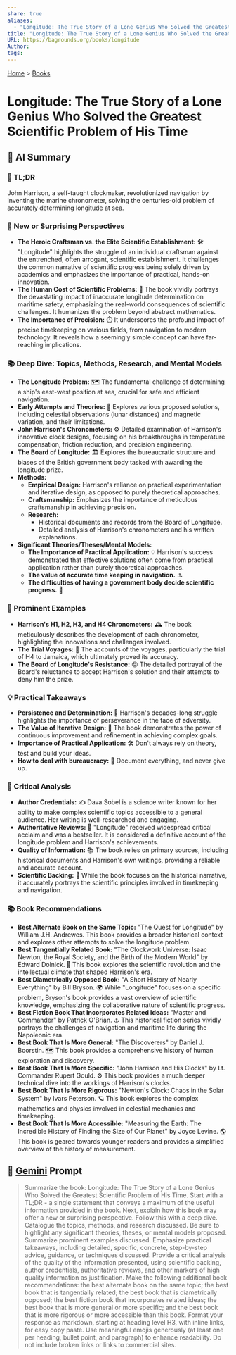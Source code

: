 ```yaml
---
share: true
aliases:
  - "Longitude: The True Story of a Lone Genius Who Solved the Greatest Scientific Problem of His Time"
title: "Longitude: The True Story of a Lone Genius Who Solved the Greatest Scientific Problem of His Time"
URL: https://bagrounds.org/books/longitude
Author: 
tags: 
---
```

[Home](../index.md) > [Books](./index.md)  
# Longitude: The True Story of a Lone Genius Who Solved the Greatest Scientific Problem of His Time  
## 🤖 AI Summary  
### 🧭 TL;DR  
John Harrison, a self-taught clockmaker, revolutionized navigation by inventing the marine chronometer, solving the centuries-old problem of accurately determining longitude at sea.  
  
### 🤯 New or Surprising Perspectives  
* **The Heroic Craftsman vs. the Elite Scientific Establishment:** 🛠️ "Longitude" highlights the struggle of an individual craftsman against the entrenched, often arrogant, scientific establishment. It challenges the common narrative of scientific progress being solely driven by academics and emphasizes the importance of practical, hands-on innovation.  
* **The Human Cost of Scientific Problems:** 🌊 The book vividly portrays the devastating impact of inaccurate longitude determination on maritime safety, emphasizing the real-world consequences of scientific challenges. It humanizes the problem beyond abstract mathematics.  
* **The Importance of Precision:** ⏱️ It underscores the profound impact of precise timekeeping on various fields, from navigation to modern technology. It reveals how a seemingly simple concept can have far-reaching implications.  
  
### 📚 Deep Dive: Topics, Methods, Research, and Mental Models  
* **The Longitude Problem:** 🗺️ The fundamental challenge of determining a ship's east-west position at sea, crucial for safe and efficient navigation.  
* **Early Attempts and Theories:** 🔭 Explores various proposed solutions, including celestial observations (lunar distances) and magnetic variation, and their limitations.  
* **John Harrison's Chronometers:** ⚙️ Detailed examination of Harrison's innovative clock designs, focusing on his breakthroughs in temperature compensation, friction reduction, and precision engineering.  
* **The Board of Longitude:** 🏛️ Explores the bureaucratic structure and biases of the British government body tasked with awarding the longitude prize.  
* **Methods:**  
    * **Empirical Design:** Harrison's reliance on practical experimentation and iterative design, as opposed to purely theoretical approaches.  
    * **Craftsmanship:** Emphasizes the importance of meticulous craftsmanship in achieving precision.  
    * **Research:**  
        * Historical documents and records from the Board of Longitude.  
        * Detailed analysis of Harrison's chronometers and his written explanations.  
* **Significant Theories/Theses/Mental Models:**  
    * **The Importance of Practical Application:** 💡 Harrison's success demonstrated that effective solutions often come from practical application rather than purely theoretical approaches.  
    * **The value of accurate time keeping in navigation.** ⚓  
    * **The difficulties of having a government body decide scientific progress.** 📜  
  
### 📝 Prominent Examples  
* **Harrison's H1, H2, H3, and H4 Chronometers:** 🕰️ The book meticulously describes the development of each chronometer, highlighting the innovations and challenges involved.  
* **The Trial Voyages:** 🚢 The accounts of the voyages, particularly the trial of H4 to Jamaica, which ultimately proved its accuracy.  
* **The Board of Longitude's Resistance:** 😠 The detailed portrayal of the Board's reluctance to accept Harrison's solution and their attempts to deny him the prize.  
  
### 💡 Practical Takeaways  
* **Persistence and Determination:** 😤 Harrison's decades-long struggle highlights the importance of perseverance in the face of adversity.  
* **The Value of Iterative Design:** 🔄 The book demonstrates the power of continuous improvement and refinement in achieving complex goals.  
* **Importance of Practical Application:** 🛠️ Don't always rely on theory, test and build your ideas.  
* **How to deal with bureaucracy:** 📄 Document everything, and never give up.  
  
### 🧐 Critical Analysis  
* **Author Credentials:** ✍️ Dava Sobel is a science writer known for her ability to make complex scientific topics accessible to a general audience. Her writing is well-researched and engaging.  
* **Authoritative Reviews:** 📰 "Longitude" received widespread critical acclaim and was a bestseller. It is considered a definitive account of the longitude problem and Harrison's achievements.  
* **Quality of Information:** 📚 The book relies on primary sources, including historical documents and Harrison's own writings, providing a reliable and accurate account.  
* **Scientific Backing:** 🔬 While the book focuses on the historical narrative, it accurately portrays the scientific principles involved in timekeeping and navigation.  
  
### 📚 Book Recommendations  
* **Best Alternate Book on the Same Topic:** "The Quest for Longitude" by William J.H. Andrewes. This book provides a broader historical context and explores other attempts to solve the longitude problem.  
* **Best Tangentially Related Book:** "The Clockwork Universe: Isaac Newton, the Royal Society, and the Birth of the Modern World" by Edward Dolnick. 🌌 This book explores the scientific revolution and the intellectual climate that shaped Harrison's era.  
* **Best Diametrically Opposed Book:** "A Short History of Nearly Everything" by Bill Bryson. 🌍 While "Longitude" focuses on a specific problem, Bryson's book provides a vast overview of scientific knowledge, emphasizing the collaborative nature of scientific progress.  
* **Best Fiction Book That Incorporates Related Ideas:** "Master and Commander" by Patrick O'Brian. ⚓ This historical fiction series vividly portrays the challenges of navigation and maritime life during the Napoleonic era.  
* **Best Book That Is More General:** "The Discoverers" by Daniel J. Boorstin. 🗺️ This book provides a comprehensive history of human exploration and discovery.  
* **Best Book That Is More Specific:** "John Harrison and His Clocks" by Lt. Commander Rupert Gould. ⚙️ This book provides a much deeper technical dive into the workings of Harrison's clocks.  
* **Best Book That Is More Rigorous:** "Newton's Clock: Chaos in the Solar System" by Ivars Peterson. 🪐 This book explores the complex mathematics and physics involved in celestial mechanics and timekeeping.  
* **Best Book That Is More Accessible:** "Measuring the Earth: The Incredible History of Finding the Size of Our Planet" by Joyce Levine. 🌎 This book is geared towards younger readers and provides a simplified overview of the history of measurement.  
  
## 💬 [Gemini](https://gemini.google.com) Prompt  
> Summarize the book: Longitude: The True Story of a Lone Genius Who Solved the Greatest Scientific Problem of His Time. Start with a TL;DR - a single statement that conveys a maximum of the useful information provided in the book. Next, explain how this book may offer a new or surprising perspective. Follow this with a deep dive. Catalogue the topics, methods, and research discussed. Be sure to highlight any significant theories, theses, or mental models proposed. Summarize prominent examples discussed. Emphasize practical takeaways, including detailed, specific, concrete, step-by-step advice, guidance, or techniques discussed. Provide a critical analysis of the quality of the information presented, using scientific backing, author credentials, authoritative reviews, and other markers of high quality information as justification. Make the following additional book recommendations: the best alternate book on the same topic; the best book that is tangentially related; the best book that is diametrically opposed; the best fiction book that incorporates related ideas; the best book that is more general or more specific; and the best book that is more rigorous or more accessible than this book. Format your response as markdown, starting at heading level H3, with inline links, for easy copy paste. Use meaningful emojis generously (at least one per heading, bullet point, and paragraph) to enhance readability. Do not include broken links or links to commercial sites.